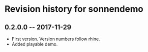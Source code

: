 # Revision history for sonnendemo

## 0.2.0.0  -- 2017-11-29

* First version. Version numbers follow rhine.
* Added playable demo.
